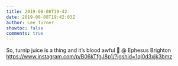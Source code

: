 ```yaml
---
title: 2019-08-08T19-42
date: 2019-08-08T19:42:03Z
author: Lee Turner
showtoc: false
comments: true
---
```


So, turnip juice is a thing and it’s blood awful 🤮 @ Ephesus Brighton https://www.instagram.com/p/B06kTfgJ8p1/?igshid=1ql0d3xjk3bmz


